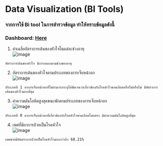 # Data Visualization (BI Tools)
### จากการใช้ Bi tool ในการสำรวจข้อมูล ทำให้ทราบข้อมูลดังนี้ 
### Dashboard: [Here](https://app.powerbi.com/view?r=eyJrIjoiNmNlNDliNzktNDUwZC00MjlmLWIzYTctMjIxMTBmOTY4OWRkIiwidCI6IjZmNDQzMmRjLTIwZDItNDQxZC1iMWRiLWFjMzM4MGJhNjMzZCIsImMiOjEwfQ%3D%3D&pageName=ReportSection)

1. ค่าเฉลี่ยอัตราการเต้นของหัวใจในแต่ละช่วงอายุ<br>
![image](https://user-images.githubusercontent.com/68856607/146421423-55b7f477-64ac-4672-96ea-60d807749c33.png)<br>
```
อัตราการเต้นของหัวใจ มีการลดลงตามช่วงของอายุ
```
2. อัตราการเต้นของหัวใจตามประเภทของการเจ็บหน้าอก<br>
![image](https://user-images.githubusercontent.com/68856607/146421862-39275e23-36ca-4d84-8d9b-7beab94f0f44.png)<br>
```
ประเภทที่ 1 อาการเจ็บหน้าอกที่ไม่สามารถระบุได้ชัดเจนว่าเกี่ยวข้องกับโรคหัวใจขาดเลือดหรือไม่หรือไม่ มีอัตราการเต้นของหัวใจมากที่สุด
```
3. ค่าความดันโลหิตสูงสุดขณะพักตามประเภทของการเจ็บหน้าอก<br>
![image](https://user-images.githubusercontent.com/68856607/146422086-d8a1e3de-0457-4bb5-829f-374165b0bd80.png)
```
ประเภทที่ 0 อาการเจ็บหน้าอกที่เกี่ยวข้องกับโรคหัวใจขาดเลือดโดยตรง มีค่าความดันโลหิตสูงที่สุด
```
4. เพศที่มีอาการป่วยเป็นโรคหัวใจ<br>
![image](https://user-images.githubusercontent.com/68856607/146422660-87a95d75-cea8-4750-b727-01cacb02210e.png)
```
เพศชายมีอัตตราการป่วยเป็นโรคหัวใจมากกว่าถึง 68.21%
```




